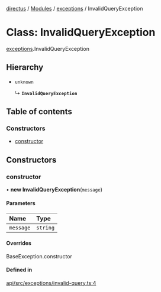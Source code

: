 [directus](../README.md) / [Modules](../modules.md) / [exceptions](../modules/exceptions.md) / InvalidQueryException

# Class: InvalidQueryException

[exceptions](../modules/exceptions.md).InvalidQueryException

## Hierarchy

- `unknown`

  ↳ **`InvalidQueryException`**

## Table of contents

### Constructors

- [constructor](exceptions.InvalidQueryException.md#constructor)

## Constructors

### constructor

• **new InvalidQueryException**(`message`)

#### Parameters

| Name | Type |
| :------ | :------ |
| `message` | `string` |

#### Overrides

BaseException.constructor

#### Defined in

[api/src/exceptions/invalid-query.ts:4](https://github.com/directus/directus/blob/9368dbd0c/api/src/exceptions/invalid-query.ts#L4)
